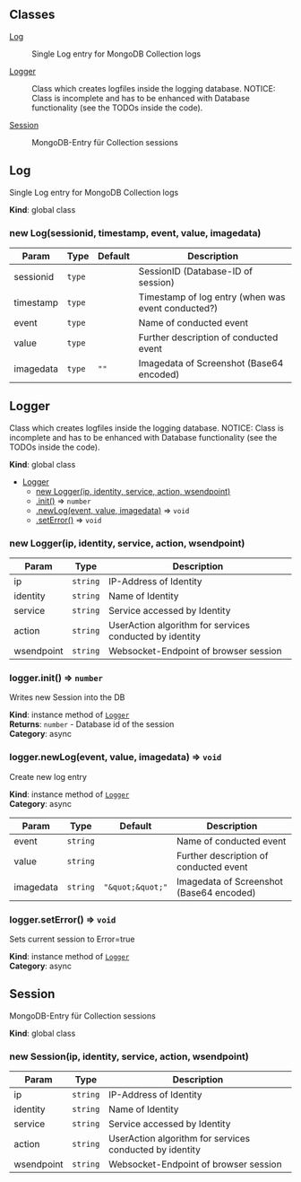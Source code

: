 ## Classes

<dl>
<dt><a href="#Log">Log</a></dt>
<dd><p>Single Log entry for MongoDB Collection logs</p>
</dd>
<dt><a href="#Logger">Logger</a></dt>
<dd><p>Class which creates logfiles inside the logging database.
NOTICE: Class is incomplete and has to be enhanced with
Database functionality (see the TODOs inside the code).</p>
</dd>
<dt><a href="#Session">Session</a></dt>
<dd><p>MongoDB-Entry für Collection sessions</p>
</dd>
</dl>

<a name="Log"></a>

## Log
Single Log entry for MongoDB Collection logs

**Kind**: global class  
<a name="new_Log_new"></a>

### new Log(sessionid, timestamp, event, value, imagedata)

| Param | Type | Default | Description |
| --- | --- | --- | --- |
| sessionid | <code>type</code> |  | SessionID (Database-ID of session) |
| timestamp | <code>type</code> |  | Timestamp of log entry (when was event conducted?) |
| event | <code>type</code> |  | Name of conducted event |
| value | <code>type</code> |  | Further description of conducted event |
| imagedata | <code>type</code> | <code>&quot;&quot;</code> | Imagedata of Screenshot (Base64 encoded) |

<a name="Logger"></a>

## Logger
Class which creates logfiles inside the logging database.
NOTICE: Class is incomplete and has to be enhanced with
Database functionality (see the TODOs inside the code).

**Kind**: global class  

* [Logger](#Logger)
    * [new Logger(ip, identity, service, action, wsendpoint)](#new_Logger_new)
    * [.init()](#Logger+init) ⇒ <code>number</code>
    * [.newLog(event, value, imagedata)](#Logger+newLog) ⇒ <code>void</code>
    * [.setError()](#Logger+setError) ⇒ <code>void</code>

<a name="new_Logger_new"></a>

### new Logger(ip, identity, service, action, wsendpoint)

| Param | Type | Description |
| --- | --- | --- |
| ip | <code>string</code> | IP-Address of Identity |
| identity | <code>string</code> | Name of Identity |
| service | <code>string</code> | Service accessed by Identity |
| action | <code>string</code> | UserAction algorithm for services conducted by identity |
| wsendpoint | <code>string</code> | Websocket-Endpoint of browser session |

<a name="Logger+init"></a>

### logger.init() ⇒ <code>number</code>
Writes new Session into the DB

**Kind**: instance method of [<code>Logger</code>](#Logger)  
**Returns**: <code>number</code> - Database id of the session  
**Category**: async  
<a name="Logger+newLog"></a>

### logger.newLog(event, value, imagedata) ⇒ <code>void</code>
Create new log entry

**Kind**: instance method of [<code>Logger</code>](#Logger)  
**Category**: async  

| Param | Type | Default | Description |
| --- | --- | --- | --- |
| event | <code>string</code> |  | Name of conducted event |
| value | <code>string</code> |  | Further description of conducted event |
| imagedata | <code>string</code> | <code>&quot;\&quot;\&quot;&quot;</code> | Imagedata of Screenshot (Base64 encoded) |

<a name="Logger+setError"></a>

### logger.setError() ⇒ <code>void</code>
Sets current session to Error=true

**Kind**: instance method of [<code>Logger</code>](#Logger)  
**Category**: async  
<a name="Session"></a>

## Session
MongoDB-Entry für Collection sessions

**Kind**: global class  
<a name="new_Session_new"></a>

### new Session(ip, identity, service, action, wsendpoint)

| Param | Type | Description |
| --- | --- | --- |
| ip | <code>string</code> | IP-Address of Identity |
| identity | <code>string</code> | Name of Identity |
| service | <code>string</code> | Service accessed by Identity |
| action | <code>string</code> | UserAction algorithm for services conducted by identity |
| wsendpoint | <code>string</code> | Websocket-Endpoint of browser session |

